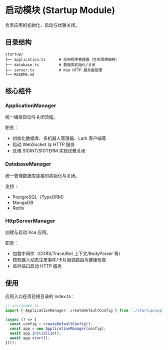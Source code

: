 # 启动模块 (Startup Module)

负责应用的初始化、启动与优雅关闭。

## 目录结构

```
startup/
├── application.ts      # 应用程序管理器（生命周期编排）
├── database.ts         # 数据库初始化/关闭
├── server.ts           # Koa HTTP 服务器管理
└── README.md
```

## 核心组件

### ApplicationManager

统一编排启动与关闭流程。

职责：
- 初始化数据库、多机器人管理器、Lark 客户端等
- 启动 WebSocket 与 HTTP 服务
- 处理 SIGINT/SIGTERM 实现优雅关闭

### DatabaseManager

统一管理数据库连接的初始化与关闭。

支持：
- PostgreSQL（TypeORM）
- MongoDB
- Redis

### HttpServerManager

创建与启动 Koa 应用。

职责：
- 加载中间件（CORS/Trace/Bot 上下文/BodyParser 等）
- 按机器人动态注册事件/卡片回调路由与健康检查
- 监听端口启动 HTTP 服务

## 使用

应用入口在项目根目录的 index.ts：

```typescript
// src/index.ts
import { ApplicationManager, createDefaultConfig } from './startup/application';

(async () => {
  const config = createDefaultConfig();
  const app = new ApplicationManager(config);
  await app.initialize();
  await app.start();
})();
```
